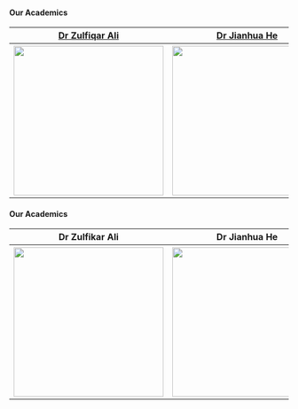 #### Our Academics 

<table>
  <tr>
    <th> <a href="https://www.essex.ac.uk/people/alizu48900/zulfiqar-ali/">Dr Zulfiqar Ali</a> </th>
    <th> <a href="https://www.essex.ac.uk/people/hejia61606/jianhua-he/">Dr Jianhua He</a> </th>
    <th> <a href="https://www.essex.ac.uk/people/luocu65405/cunjin-luo/">Dr Cunjin Luo</a> </th>
  </tr>
  <tr>
    <th><img src="https://github.com/sagihaider/COVID_Sentiment_Twitter/blob/master/Images/ZA.jpg" width=270 height=270></th>
    <th><img src="https://github.com/sagihaider/COVID_Sentiment_Twitter/blob/master/Images/Jia.jpg" width=270 height=270></th>
    <th><img src="https://github.com/sagihaider/COVID_Sentiment_Twitter/blob/master/Images/Cunjin.jpg" width=270 height=270></th>
  </tr>
 </table>
 
 
 #### Our Academics 

<table>
  <tr>
    <th>Dr Zulfikar Ali</th>
     <th>Dr Jianhua He</th>
     <th>Dr Cunjin Luo</th>
  </tr>
  <tr>
    <th><img src="https://github.com/sagihaider/COVID_Sentiment_Twitter/blob/master/Images/Mushfika.jpg" width=270 height=270></th>
    <th><img src="https://github.com/sagihaider/COVID_Sentiment_Twitter/blob/master/Images/Milan" width=270 height=270></th>
    <th><img src="https://github.com/sagihaider/COVID_Sentiment_Twitter/blob/master/Images/Victor" width=270 height=270></th>
  </tr>
 </table>
 


